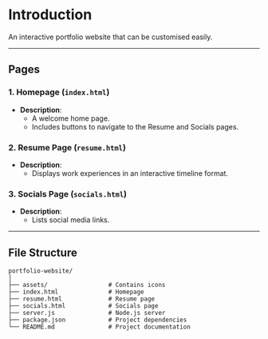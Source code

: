 
# Introduction

An interactive portfolio website that can be customised easily.

---

## Pages

### **1. Homepage (`index.html`)**
- **Description**: 
  - A welcome home page.
  - Includes buttons to navigate to the Resume and Socials pages.

### **2. Resume Page (`resume.html`)**
- **Description**:
  - Displays work experiences in an interactive timeline format.

### **3. Socials Page (`socials.html`)**
- **Description**:
  - Lists social media links.

---


## File Structure

```
portfolio-website/
│
├── assets/                 # Contains icons
├── index.html              # Homepage
├── resume.html             # Resume page
├── socials.html            # Socials page
├── server.js               # Node.js server
├── package.json            # Project dependencies
└── README.md               # Project documentation
```

